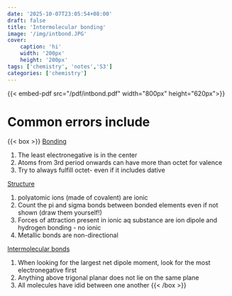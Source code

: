 ```yaml
---
date: '2025-10-07T23:05:54+08:00'
draft: false
title: 'Intermolecular bonding'
image: '/img/intbond.JPG'
cover: 
    caption: 'hi'
    width: '200px' 
    height: '200px' 
tags: ['chemistry', 'notes','S3']
categories: ['chemistry']
---
```


<!--more-->
{{< embed-pdf src="/pdf/intbond.pdf" width="800px" height="620px">}}

# Common errors include
{{< box >}}
<u>Bonding</u>
1. The least electronegative is in the center
2. Atoms from 3rd period onwards can have more than octet for valence
3. Try to always fulfill octet- even if it includes dative 

<u>Structure</u>
1. polyatomic ions (made of covalent) are ionic
2. Count the pi and sigma bonds between bonded elements even if not shown (draw them yourself!)
3. Forces of attraction present in ionic aq substance are ion dipole and hydrogen bonding - no ionic
4. Metallic bonds are non-directional

<u>Intermolecular bonds</u>
1. When looking for the largest net dipole moment, look for the most electronegative first 
2. Anything above trigonal planar does not lie on the same plane 
3. All molecules have idid between one another
{{< /box >}}
